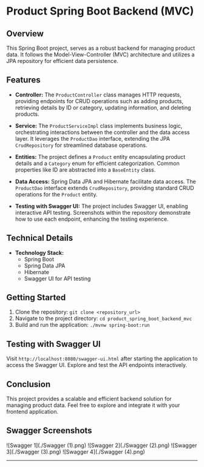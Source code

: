 # Product Spring Boot Backend (MVC)

## Overview

This Spring Boot project, serves as a robust backend for managing product data. It follows the Model-View-Controller (MVC) architecture and utilizes a JPA repository for efficient data persistence.

## Features

- **Controller:** The `ProductController` class manages HTTP requests, providing endpoints for CRUD operations such as adding products, retrieving details by ID or category, updating information, and deleting products.

- **Service:** The `ProductServiceImpl` class implements business logic, orchestrating interactions between the controller and the data access layer. It leverages the `ProductDao` interface, extending the JPA `CrudRepository` for streamlined database operations.

- **Entities:** The project defines a `Product` entity encapsulating product details and a `Category` enum for efficient categorization. Common properties like ID are abstracted into a `BaseEntity` class.

- **Data Access:** Spring Data JPA and Hibernate facilitate data access. The `ProductDao` interface extends `CrudRepository`, providing standard CRUD operations for the `Product` entity.

- **Testing with Swagger UI:** The project includes Swagger UI, enabling interactive API testing. Screenshots within the repository demonstrate how to use each endpoint, enhancing the testing experience.

## Technical Details

- **Technology Stack:**
  - Spring Boot
  - Spring Data JPA
  - Hibernate
  - Swagger UI for API testing

## Getting Started

1. Clone the repository: `git clone <repository_url>`
2. Navigate to the project directory: `cd product_spring_boot_backend_mvc`
3. Build and run the application: `./mvnw spring-boot:run`

## Testing with Swagger UI

Visit `http://localhost:8080/swagger-ui.html` after starting the application to access the Swagger UI. Explore and test the API endpoints interactively.

## Conclusion

This project provides a scalable and efficient backend solution for managing product data. Feel free to explore and integrate it with your frontend application.

## Swagger Screenshots

![Swagger 1](./Swagger (1).png)
![Swagger 2](./Swagger (2).png)
![Swagger 3](./Swagger (3).png)
![Swagger 4](./Swagger (4).png)


---

